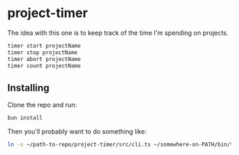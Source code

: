 # project-timer
The idea with this one is to keep track of the time I'm spending on projects.

```sh
timer start projectName
timer stop projectName
timer abort projectName
timer count projectName
```


## Installing
Clone the repo and run:
```sh
bun install
```

Then you'll probably want to do something like:
```sh
ln -s ~/path-to-repo/project-timer/src/cli.ts ~/somewhere-on-PATH/bin/timer
```

